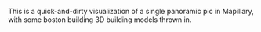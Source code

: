This is a quick-and-dirty visualization of a single panoramic pic in Mapillary, with some boston building 3D building models thrown in. 